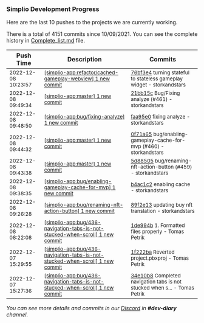 
### Simplio Development Progress

Here are the last 10 pushes to the projects we are currently working.

There is a total of 4151 commits since 10/09/2021. You can see the complete history in
 [Complete_list.md](Complete_list.md) file.

| Push Time | Description | Commits |
| --- | --- | --- |
| <sub>2022-12-08 10:23:57</sub> | <sub>[[simplio-app:refactor/cached\-gameplay\-webview] 1 new commit](https://github.com/SimplioOfficial/simplio-app/commit/76bf3e41dc1b3f8e9d65dff53fb5232292297b3e)</sub> | <sub>[76bf3e4](https://github.com/SimplioOfficial/simplio-app/commit/76bf3e41dc1b3f8e9d65dff53fb5232292297b3e) turning stateful to stateless gameplay widget - storkandstars</sub> |
| <sub>2022-12-08 09:49:34</sub> | <sub>[[simplio-app:master] 1 new commit](https://github.com/SimplioOfficial/simplio-app/commit/21bb15c84dfb364a8e22e32f89184ac67e0b78ed)</sub> | <sub>[21bb15c](https://github.com/SimplioOfficial/simplio-app/commit/21bb15c84dfb364a8e22e32f89184ac67e0b78ed) Bug/Fixing analyze (#461) - storkandstars</sub> |
| <sub>2022-12-08 09:48:50</sub> | <sub>[[simplio-app:bug/fixing\-analyze] 1 new commit](https://github.com/SimplioOfficial/simplio-app/commit/faa95e09c83bdcece8f1d7689b0da1d4ee379ac0)</sub> | <sub>[faa95e0](https://github.com/SimplioOfficial/simplio-app/commit/faa95e09c83bdcece8f1d7689b0da1d4ee379ac0) fixing analyze - storkandstars</sub> |
| <sub>2022-12-08 09:44:32</sub> | <sub>[[simplio-app:master] 1 new commit](https://github.com/SimplioOfficial/simplio-app/commit/0f71a65b0b2ce00160e88074bf0354516c3505f8)</sub> | <sub>[0f71a65](https://github.com/SimplioOfficial/simplio-app/commit/0f71a65b0b2ce00160e88074bf0354516c3505f8) bug/enabling-gameplay-cache-for-mvp (#460) - storkandstars</sub> |
| <sub>2022-12-08 09:43:38</sub> | <sub>[[simplio-app:master] 1 new commit](https://github.com/SimplioOfficial/simplio-app/commit/5d885050271b2ce77e4aaecac612a85e40f161f5)</sub> | <sub>[5d88505](https://github.com/SimplioOfficial/simplio-app/commit/5d885050271b2ce77e4aaecac612a85e40f161f5) bug/renaming-nft-action-button (#459) - storkandstars</sub> |
| <sub>2022-12-08 09:38:35</sub> | <sub>[[simplio-app:bug/enabling\-gameplay\-cache\-for\-mvp] 1 new commit](https://github.com/SimplioOfficial/simplio-app/commit/b4ac1c29813e771b4e46943d1bf46fa4cb651de3)</sub> | <sub>[b4ac1c2](https://github.com/SimplioOfficial/simplio-app/commit/b4ac1c29813e771b4e46943d1bf46fa4cb651de3) enabling cache - storkandstars</sub> |
| <sub>2022-12-08 09:26:28</sub> | <sub>[[simplio-app:bug/renaming\-nft\-action\-button] 1 new commit](https://github.com/SimplioOfficial/simplio-app/commit/89f2e1302076ea3e09475f4f4da9622ec145e08f)</sub> | <sub>[89f2e13](https://github.com/SimplioOfficial/simplio-app/commit/89f2e1302076ea3e09475f4f4da9622ec145e08f) updating buy nft translation - storkandstars</sub> |
| <sub>2022-12-08 08:22:08</sub> | <sub>[[simplio-app:bug/436\-navigation\-tabs\-is\-not\-stucked\-when\-scroll] 1 new commit](https://github.com/SimplioOfficial/simplio-app/commit/1de994b527c55760d76ce3ba4895c00d476ed675)</sub> | <sub>[1de994b](https://github.com/SimplioOfficial/simplio-app/commit/1de994b527c55760d76ce3ba4895c00d476ed675) 1. Formatted files properly - Tomas Petrik</sub> |
| <sub>2022-12-07 15:29:55</sub> | <sub>[[simplio-app:bug/436\-navigation\-tabs\-is\-not\-stucked\-when\-scroll] 1 new commit](https://github.com/SimplioOfficial/simplio-app/commit/1f222ba213b5fe0a38b15780b4f2ccd0d2e9457a)</sub> | <sub>[1f222ba](https://github.com/SimplioOfficial/simplio-app/commit/1f222ba213b5fe0a38b15780b4f2ccd0d2e9457a) Reverted project.pbxproj - Tomas Petrik</sub> |
| <sub>2022-12-07 15:27:36</sub> | <sub>[[simplio-app:bug/436\-navigation\-tabs\-is\-not\-stucked\-when\-scroll] 1 new commit](https://github.com/SimplioOfficial/simplio-app/commit/34e10b8269e37fa101753d09536a22cf758e54a5)</sub> | <sub>[34e10b8](https://github.com/SimplioOfficial/simplio-app/commit/34e10b8269e37fa101753d09536a22cf758e54a5) Completed navigation tabs is not stucked when s... - Tomas Petrik</sub> |

_You can see more details and commits in our [Discord](https://discord.gg/aKhjuwZmdP) in **#dev-diary** channel._
